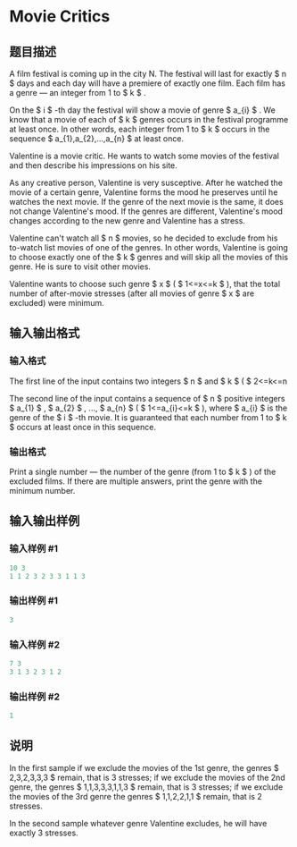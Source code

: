 # Movie Critics

## 题目描述

A film festival is coming up in the city N. The festival will last for exactly $ n $ days and each day will have a premiere of exactly one film. Each film has a genre — an integer from 1 to $ k $ .

On the $ i $ -th day the festival will show a movie of genre $ a_{i} $ . We know that a movie of each of $ k $ genres occurs in the festival programme at least once. In other words, each integer from 1 to $ k $ occurs in the sequence $ a_{1},a_{2},...,a_{n} $ at least once.

Valentine is a movie critic. He wants to watch some movies of the festival and then describe his impressions on his site.

As any creative person, Valentine is very susceptive. After he watched the movie of a certain genre, Valentine forms the mood he preserves until he watches the next movie. If the genre of the next movie is the same, it does not change Valentine's mood. If the genres are different, Valentine's mood changes according to the new genre and Valentine has a stress.

Valentine can't watch all $ n $ movies, so he decided to exclude from his to-watch list movies of one of the genres. In other words, Valentine is going to choose exactly one of the $ k $ genres and will skip all the movies of this genre. He is sure to visit other movies.

Valentine wants to choose such genre $ x $ ( $ 1<=x<=k $ ), that the total number of after-movie stresses (after all movies of genre $ x $ are excluded) were minimum.

## 输入输出格式

### 输入格式

The first line of the input contains two integers $ n $ and $ k $ ( $ 2<=k<=n

The second line of the input contains a sequence of $ n $ positive integers $ a_{1} $ , $ a_{2} $ , ..., $ a_{n} $ ( $ 1<=a_{i}<=k $ ), where $ a_{i} $ is the genre of the $ i $ -th movie. It is guaranteed that each number from 1 to $ k $ occurs at least once in this sequence.

### 输出格式

Print a single number — the number of the genre (from 1 to $ k $ ) of the excluded films. If there are multiple answers, print the genre with the minimum number.

## 输入输出样例

### 输入样例 #1

```cpp
10 3
1 1 2 3 2 3 3 1 1 3

```
### 输出样例 #1

```cpp
3
```


### 输入样例 #2

```cpp
7 3
3 1 3 2 3 1 2

```
### 输出样例 #2

```cpp
1
```


## 说明

In the first sample if we exclude the movies of the 1st genre, the genres $ 2,3,2,3,3,3 $ remain, that is 3 stresses; if we exclude the movies of the 2nd genre, the genres $ 1,1,3,3,3,1,1,3 $ remain, that is 3 stresses; if we exclude the movies of the 3rd genre the genres $ 1,1,2,2,1,1 $ remain, that is 2 stresses.

In the second sample whatever genre Valentine excludes, he will have exactly 3 stresses.

